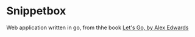# Snippetbox

Web application written in go, from thhe book [Let's Go, by Alex Edwards](https://lets-go.alexedwards.net/)

